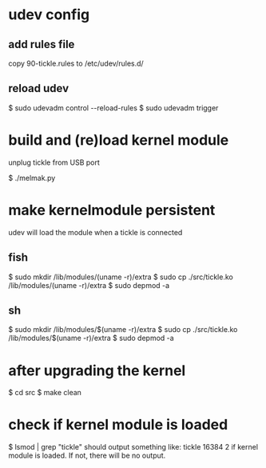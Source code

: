 # udev config

## add rules file

copy 90-tickle.rules to /etc/udev/rules.d/

## reload udev

$ sudo udevadm control --reload-rules 
$ sudo udevadm trigger


# build and (re)load kernel module

unplug tickle from USB port

$ ./melmak.py


# make kernelmodule persistent

udev will load the module when a tickle is connected

## fish
$ sudo mkdir /lib/modules/(uname -r)/extra
$ sudo cp ./src/tickle.ko /lib/modules/(uname -r)/extra
$ sudo depmod -a

## sh
$ sudo mkdir /lib/modules/$(uname -r)/extra
$ sudo cp ./src/tickle.ko /lib/modules/$(uname -r)/extra
$ sudo depmod -a


# after upgrading the kernel

$ cd src
$ make clean

# check if kernel module is loaded

$ lsmod | grep "tickle"
should output something like:
tickle                 16384  2
if kernel module is loaded. If not, there will be no output. 
